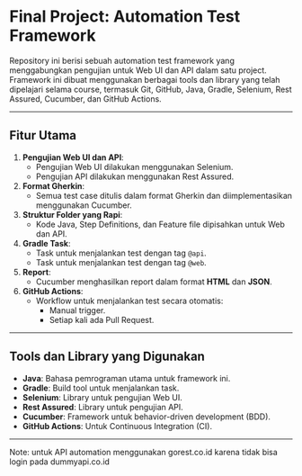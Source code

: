 # Final Project: Automation Test Framework

Repository ini berisi sebuah automation test framework yang menggabungkan pengujian untuk Web UI dan API dalam satu project. Framework ini dibuat menggunakan berbagai tools dan library yang telah dipelajari selama course, termasuk Git, GitHub, Java, Gradle, Selenium, Rest Assured, Cucumber, dan GitHub Actions.

---

## **Fitur Utama**
1. **Pengujian Web UI dan API**:
    - Pengujian Web UI dilakukan menggunakan Selenium.
    - Pengujian API dilakukan menggunakan Rest Assured.
2. **Format Gherkin**:
    - Semua test case ditulis dalam format Gherkin dan diimplementasikan menggunakan Cucumber.
3. **Struktur Folder yang Rapi**:
    - Kode Java, Step Definitions, dan Feature file dipisahkan untuk Web dan API.
4. **Gradle Task**:
    - Task untuk menjalankan test dengan tag `@api`.
    - Task untuk menjalankan test dengan tag `@web`.
5. **Report**:
    - Cucumber menghasilkan report dalam format **HTML** dan **JSON**.
6. **GitHub Actions**:
    - Workflow untuk menjalankan test secara otomatis:
        - Manual trigger.
        - Setiap kali ada Pull Request.

---

## **Tools dan Library yang Digunakan**
- **Java**: Bahasa pemrograman utama untuk framework ini.
- **Gradle**: Build tool untuk menjalankan task.
- **Selenium**: Library untuk pengujian Web UI.
- **Rest Assured**: Library untuk pengujian API.
- **Cucumber**: Framework untuk behavior-driven development (BDD).
- **GitHub Actions**: Untuk Continuous Integration (CI).

---

Note: untuk API automation menggunakan gorest.co.id karena tidak bisa login pada dummyapi.co.id
